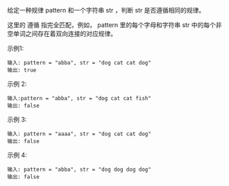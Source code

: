 给定一种规律 pattern 和一个字符串 str ，判断 str 是否遵循相同的规律。

这里的 遵循 指完全匹配，例如， pattern 里的每个字母和字符串 str 中的每个非空单词之间存在着双向连接的对应规律。

示例1:
```
输入: pattern = "abba", str = "dog cat cat dog"
输出: true
```
示例 2:
```
输入:pattern = "abba", str = "dog cat cat fish"
输出: false
```
示例 3:
```
输入: pattern = "aaaa", str = "dog cat cat dog"
输出: false
```
示例 4:
```
输入: pattern = "abba", str = "dog dog dog dog"
输出: false
```
